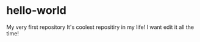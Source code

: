 # hello-world
My very first repository
It's coolest repositiry in my life! I want edit it all the time!
